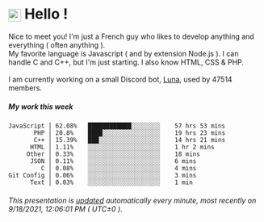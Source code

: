 # <img src="https://64.media.tumblr.com/a77fe63f35eafbe14be38765babf1cb2/ec4eb63d77592970-8f/s1280x1920/cb3343c17d8b4e6010ca747520d078d3dba9ac25.gif" style="vertical-align:middle" width="25px"> Hello !
Nice to meet you! I'm just a French guy who likes to develop anything and everything ( often anything ). <br/>My favorite language is Javascript ( and by extension Node.js ). I can handle C and C++, but I'm just starting. I also know HTML, CSS & PHP.<br/><br/>
I am currently working on a small Discord bot, [Luna](https://github.com/Asgarrrr/Luna), used by 47514 members.<br/>
##### My work this week<br/>
```
JavaScript │ 62.08%   ████████████░░░░░░░░    57 hrs 53 mins
       PHP │ 20.8%    ████░░░░░░░░░░░░░░░░    19 hrs 23 mins
       C++ │ 15.39%   ███░░░░░░░░░░░░░░░░░    14 hrs 21 mins
      HTML │ 1.11%    ░░░░░░░░░░░░░░░░░░░░    1 hr 2 mins
     Other │ 0.33%    ░░░░░░░░░░░░░░░░░░░░    18 mins
      JSON │ 0.11%    ░░░░░░░░░░░░░░░░░░░░    6 mins
         C │ 0.08%    ░░░░░░░░░░░░░░░░░░░░    4 mins
Git Config │ 0.06%    ░░░░░░░░░░░░░░░░░░░░    3 mins
      Text │ 0.03%    ░░░░░░░░░░░░░░░░░░░░    1 min
```
###### This presentation is [updated](https://github.com/Asgarrrr) automatically every minute, most recently on 9/18/2021, 12:06:01 PM ( UTC±0 ).
